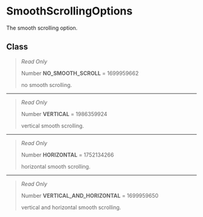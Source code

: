 # SmoothScrollingOptions
The smooth scrolling option.

## Class
> *Read Only* 
> 
> Number **NO_SMOOTH_SCROLL** = 1699959662
> 
> no smooth scrolling.
*** 
> *Read Only* 
> 
> Number **VERTICAL** = 1986359924
> 
> vertical smooth scrolling.
*** 
> *Read Only* 
> 
> Number **HORIZONTAL** = 1752134266
> 
> horizontal smooth scrolling.
*** 
> *Read Only* 
> 
> Number **VERTICAL_AND_HORIZONTAL** = 1699959650
> 
> vertical and horizontal smooth scrolling.

